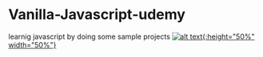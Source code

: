 # Vanilla-Javascript-udemy
learnig javascript by doing some sample projects
[![alt text](https://previews.123rf.com/images/valentint/valentint1611/valentint161106391/66891487-click-here-icon-click-here-website-button-on-white-background-.jpg){:height="50%" width="50%"}](https://naveensaimoyya.github.io/Vanilla-Javascript-udemy/)
